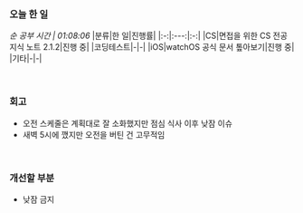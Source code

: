 ### 오늘 한 일
_순 공부 시간 | 01:08:06_
|분류|한 일|진행률|
|:-:|:---:|:-:|
|CS|면접을 위한 CS 전공지식 노트 2.1.2|진행 중|
|코딩테스트|-|-|
|iOS|watchOS 공식 문서 톺아보기|진행 중|
|기타|-|-|

<br>

### 회고
- 오전 스케줄은 계획대로 잘 소화했지만 점심 식사 이후 낮잠 이슈
- 새벽 5시에 깼지만 오전을 버틴 건 고무적임

<br>

### 개선할 부분
- 낮잠 금지
